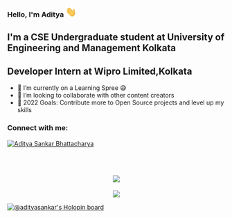 ### Hello, I'm Aditya <img src="https://raw.githubusercontent.com/cpriyam49/cpriyam49/master/Hi.gif" width="25px" />
## I'm a CSE Undergraduate student at University of Engineering and Management Kolkata
## Developer Intern at Wipro Limited,Kolkata

- 🌱 I’m currently on a Learning Spree 😅
- 👯 I’m looking to collaborate with other content creators
- 🥅 2022 Goals: Contribute more to Open Source projects and level up my skills

### Connect with me:

<a href="https://www.linkedin.com/in/aditya-sankar-bhattacharya-97ba63209/" target="blank"><img align="center" src="https://raw.githubusercontent.com/rahuldkjain/github-profile-readme-generator/master/src/images/icons/Social/linked-in-alt.svg" alt="Aditya Sankar Bhattacharya" height="30" width="40" /></a>

<br />
<br>
<p align="center">
   <img align="center" src="https://gpvc.arturio.dev/AdityaSankar23">
<br><br>
<img align="center" src="https://github-readme-stats.vercel.app/api?username=AdityaSankar23&theme=midnight-purple&show_icons=true&count_private=true">


[![@adityasankar's Holopin board](https://holopin.me/adityasankar)](https://holopin.io/@adityasankar)

